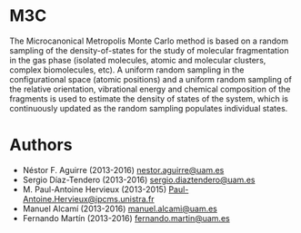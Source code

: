 # M3C

The Microcanonical Metropolis Monte Carlo method is based on a random sampling of the density-of-states for the study of molecular fragmentation in the gas phase (isolated molecules, atomic and molecular clusters, complex biomolecules, etc). A uniform random sampling in the configurational space (atomic positions) and a uniform random sampling of the relative orientation, vibrational energy and chemical composition of the fragments is used to estimate the density of states of the system, which is continuously updated as the random sampling populates individual states.

# Authors

* Néstor F. Aguirre (2013-2016)
  nestor.aguirre@uam.es
* Sergio Díaz-Tendero (2013-2016)
  sergio.diaztendero@uam.es
* M. Paul-Antoine Hervieux (2013-2015)
  Paul-Antoine.Hervieux@ipcms.unistra.fr
* Manuel Alcamí (2013-2016)
  manuel.alcami@uam.es
* Fernando Martín (2013-2016)
  fernando.martin@uam.es

